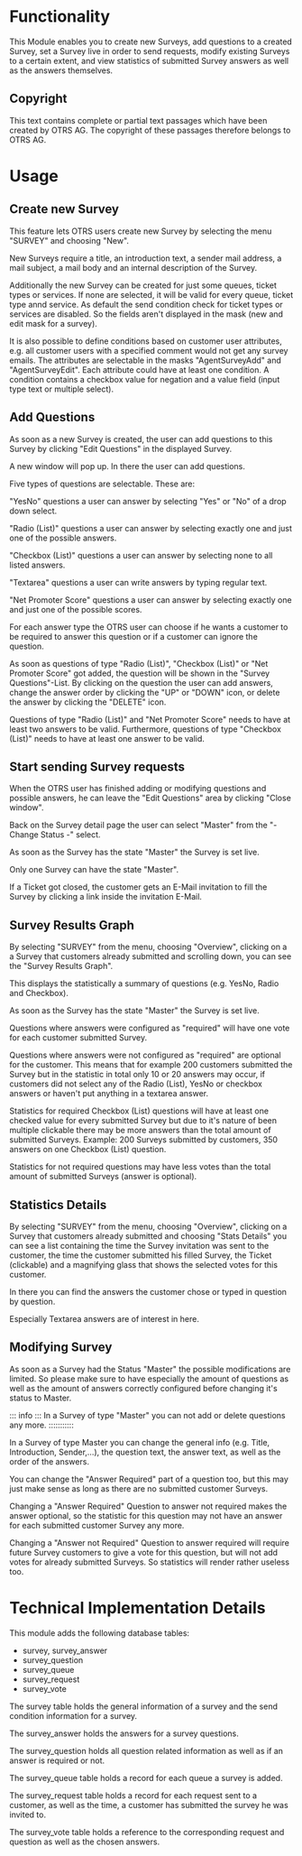 # Functionality

This Module enables you to create new Surveys, add questions to a
created Survey, set a Survey live in order to send requests, modify
existing Surveys to a certain extent, and view statistics of submitted
Survey answers as well as the answers themselves.

## Copyright
This text contains complete or partial text passages which have been created by OTRS AG. The copyright of these passages therefore belongs to OTRS AG.

# Usage

## Create new Survey

This feature lets OTRS users create new Survey by selecting the menu
"SURVEY" and choosing "New".

New Surveys require a title, an introduction text, a sender mail
address, a mail subject, a mail body and an internal description of the
Survey.

Additionally the new Survey can be created for just some queues, ticket
types or services. If none are selected, it will be valid for every
queue, ticket type annd service. As default the send condition check for
ticket types or services are disabled. So the fields aren\'t displayed
in the mask (new and edit mask for a survey).

It is also possible to define conditions based on customer user
attributes, e.g. all customer users with a specified comment would not
get any survey emails. The attributes are selectable in the masks
"AgentSurveyAdd" and "AgentSurveyEdit". Each attribute could have at
least one condition. A condition contains a checkbox value for negation
and a value field (input type text or multiple select).

## Add Questions

As soon as a new Survey is created, the user can add questions to this
Survey by clicking "Edit Questions" in the displayed Survey.

A new window will pop up. In there the user can add questions.

Five types of questions are selectable. These are:

"YesNo" questions a user can answer by selecting "Yes" or "No" of
a drop down select.

"Radio (List)" questions a user can answer by selecting exactly one
and just one of the possible answers.

"Checkbox (List)" questions a user can answer by selecting none to all
listed answers.

"Textarea" questions a user can write answers by typing regular text.

"Net Promoter Score" questions a user can answer by selecting exactly
one and just one of the possible scores.

For each answer type the OTRS user can choose if he wants a customer to
be required to answer this question or if a customer can ignore the
question.

As soon as questions of type "Radio (List)", "Checkbox (List)" or
"Net Promoter Score" got added, the question will be shown in the
"Survey Questions"-List. By clicking on the question the user can add
answers, change the answer order by clicking the "UP" or "DOWN"
icon, or delete the answer by clicking the "DELETE" icon.

Questions of type "Radio (List)" and "Net Promoter Score" needs to
have at least two answers to be valid. Furthermore, questions of type
"Checkbox (List)" needs to have at least one answer to be valid.

## Start sending Survey requests

When the OTRS user has finished adding or modifying questions and
possible answers, he can leave the "Edit Questions" area by clicking
"Close window".

Back on the Survey detail page the user can select "Master" from the
"- Change Status -" select.

As soon as the Survey has the state "Master" the Survey is set live.

Only one Survey can have the state "Master".

If a Ticket got closed, the customer gets an E-Mail invitation to fill
the Survey by clicking a link inside the invitation E-Mail.

## Survey Results Graph

By selecting "SURVEY" from the menu, choosing "Overview", clicking
on a a Survey that customers already submitted and scrolling down, you
can see the "Survey Results Graph".

This displays the statistically a summary of questions (e.g. YesNo,
Radio and Checkbox).

As soon as the Survey has the state "Master" the Survey is set live.

Questions where answers were configured as "required" will have one
vote for each customer submitted Survey.

Questions where answers were not configured as "required" are optional
for the customer. This means that for example 200 customers submitted
the Survey but in the statistic in total only 10 or 20 answers may
occur, if customers did not select any of the Radio (List), YesNo or
checkbox answers or haven't put anything in a textarea answer.

Statistics for required Checkbox (List) questions will have at least one
checked value for every submitted Survey but due to it's nature of been
multiple clickable there may be more answers than the total amount of
submitted Surveys. Example: 200 Surveys submitted by customers, 350
answers on one Checkbox (List) question.

Statistics for not required questions may have less votes than the total
amount of submitted Surveys (answer is optional).

## Statistics Details

By selecting "SURVEY" from the menu, choosing "Overview", clicking
on a Survey that customers already submitted and choosing "Stats
Details" you can see a list containing the time the Survey invitation
was sent to the customer, the time the customer submitted his filled
Survey, the Ticket (clickable) and a magnifying glass that shows the
selected votes for this customer.

In there you can find the answers the customer chose or typed in
question by question.

Especially Textarea answers are of interest in here.

## Modifying Survey

As soon as a Survey had the Status "Master" the possible modifications
are limited. So please make sure to have especially the amount of
questions as well as the amount of answers correctly configured before
changing it\'s status to Master.

::: info :::
In a Survey of type "Master" you can not add or delete questions any
more.
:::::::::::

In a Survey of type Master you can change the general info (e.g. Title,
Introduction, Sender,...), the question text, the answer text, as well
as the order of the answers.

You can change the "Answer Required" part of a question too, but this
may just make sense as long as there are no submitted customer Surveys.

Changing a "Answer Required" Question to answer not required makes the
answer optional, so the statistic for this question may not have an
answer for each submitted customer Survey any more.

Changing a "Answer not Required" Question to answer required will
require future Survey customers to give a vote for this question, but
will not add votes for already submitted Surveys. So statistics will
render rather useless too.

# Technical Implementation Details

This module adds the following database tables:

- survey, survey_answer
- survey_question
- survey_queue
- survey_request
- survey_vote

The survey table holds the general information of a survey and the send
condition information for a survey.

The survey_answer holds the answers for a survey questions.

The survey_question holds all question related information as well as if
an answer is required or not.

The survey_queue table holds a record for each queue a survey is added.

The survey_request table holds a record for each request sent to a
customer, as well as the time, a customer has submitted the survey he
was invited to.

The survey_vote table holds a reference to the corresponding request and
question as well as the chosen answers.
